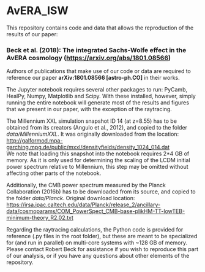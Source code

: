 # AvERA_ISW

This repository contains code and data that allows the reproduction of the results of our paper:
### Beck et al. (2018): The integrated Sachs-Wolfe effect in the AvERA cosmology (https://arxiv.org/abs/1801.08566)
Authors of publications that make use of our code or data are required to reference our paper **arXiv:1801.08566 [astro-ph.CO]** in their works.

The Jupyter notebook requires several other packages to run: PyCamb, HealPy, Numpy, Matplotlib and Scipy. With these installed, however, simply running the entire notebook will generate most of the results and figures that we present in our paper, with the exception of the raytracing.

The Millennium XXL simulation snapshot ID 14 (at z=8.55) has to be obtained from its creators (Angulo et al., 2012), and copied to the folder *data/MillenniumXXL*. It was originally downloaded from the location:
http://galformod.mpa-garching.mpg.de/public/mxxl/densityfields/density_1024_014.dat  
We note that loading this snapshot into the notebook requires 2*4 GB of memory. As it is only used for determining the scaling of the LCDM initial power spectrum relative to Millennium, this step may be omitted without affecting other parts of the notebook.

Additionally, the CMB power spectrum measured by the Planck Collaboration (2016b) has to be downloaded from its source, and copied to the folder *data/Planck*. Original download location: https://irsa.ipac.caltech.edu/data/Planck/release_2/ancillary-data/cosmoparams/COM_PowerSpect_CMB-base-plikHM-TT-lowTEB-minimum-theory_R2.02.txt

Regarding the raytracing calculations, the Python code is provided for reference (.py files in the root folder), but these are meant to be specialized for (and run in parallel) on multi-core systems with ~128 GB of memory. Please contact Robert Beck for assistance if you wish to reproduce this part of our analysis, or if you have any questions about other elements of the repository.
